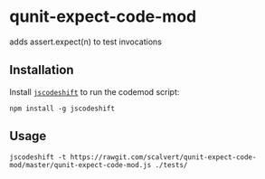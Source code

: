 
qunit-expect-code-mod
==============================================================================

adds assert.expect(n) to test invocations

Installation
------------------------------------------------------------------------------

Install [`jscodeshift`](https://github.com/facebook/jscodeshift) to run the
codemod script:

```
npm install -g jscodeshift
```

Usage
------------------------------------------------------------------------------

```
jscodeshift -t https://rawgit.com/scalvert/qunit-expect-code-mod/master/qunit-expect-code-mod.js ./tests/
```
